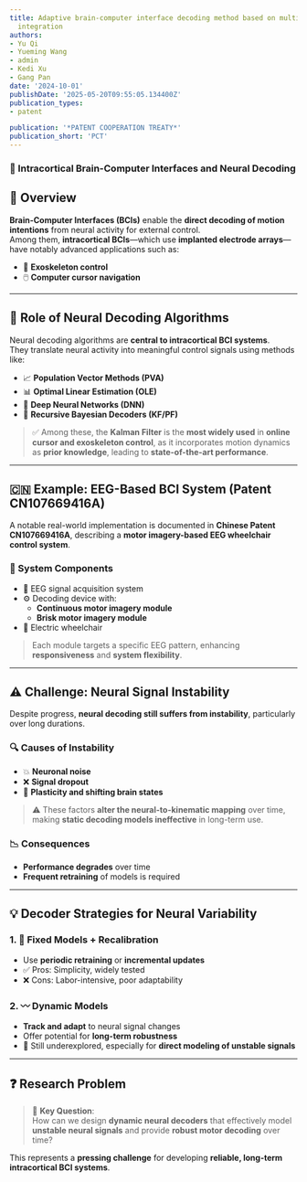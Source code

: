 ```yaml
---
title: Adaptive brain-computer interface decoding method based on multi-model dynamic
  integration
authors:
- Yu Qi
- Yueming Wang
- admin
- Kedi Xu
- Gang Pan
date: '2024-10-01'
publishDate: '2025-05-20T09:55:05.134400Z'
publication_types:
- patent

publication: '*PATENT COOPERATION TREATY*'
publication_short: 'PCT'
---
```

### 🧠 Intracortical Brain-Computer Interfaces and Neural Decoding

## 📌 Overview

**Brain-Computer Interfaces (BCIs)** enable the **direct decoding of motion intentions** from neural activity for external control.  
Among them, **intracortical BCIs**—which use **implanted electrode arrays**—have notably advanced applications such as:

- 🦾 **Exoskeleton control**
- 🖱️ **Computer cursor navigation**

---

## 🧩 Role of Neural Decoding Algorithms

Neural decoding algorithms are **central to intracortical BCI systems**.  
They translate neural activity into meaningful control signals using methods like:

- 📈 **Population Vector Methods (PVA)**
- 📊 **Optimal Linear Estimation (OLE)**
- 🤖 **Deep Neural Networks (DNN)**
- 🔁 **Recursive Bayesian Decoders (KF/PF)**

> ✅ Among these, the **Kalman Filter** is the **most widely used** in **online cursor and exoskeleton control**, as it incorporates motion dynamics as **prior knowledge**, leading to **state-of-the-art performance**.

---

## 🇨🇳 Example: EEG-Based BCI System (Patent CN107669416A)

A notable real-world implementation is documented in **Chinese Patent CN107669416A**, describing a **motor imagery-based EEG wheelchair control system**.

### 🧩 System Components

- 🧠 EEG signal acquisition system  
- ⚙️ Decoding device with:
  - **Continuous motor imagery module**
  - **Brisk motor imagery module**
- 🦽 Electric wheelchair

> Each module targets a specific EEG pattern, enhancing **responsiveness** and **system flexibility**.

---

## ⚠️ Challenge: Neural Signal Instability

Despite progress, **neural decoding still suffers from instability**, particularly over long durations.

### 🔍 Causes of Instability

- 💥 **Neuronal noise**
- ❌ **Signal dropout**
- 🔄 **Plasticity and shifting brain states**

> ⚠️ These factors **alter the neural-to-kinematic mapping** over time, making **static decoding models ineffective** in long-term use.

### 📉 Consequences

- **Performance degrades** over time  
- **Frequent retraining** of models is required

---

## 💡 Decoder Strategies for Neural Variability

### 1. 🔁 Fixed Models + Recalibration

- Use **periodic retraining** or **incremental updates**
- ✅ Pros: Simplicity, widely tested
- ❌ Cons: Labor-intensive, poor adaptability

### 2. 〰 Dynamic Models

- **Track and adapt** to neural signal changes
- Offer potential for **long-term robustness**
- 🚧 Still underexplored, especially for **direct modeling of unstable signals**

---

## ❓ Research Problem

> 🧠 **Key Question**:  
How can we design **dynamic neural decoders** that effectively model **unstable neural signals** and provide **robust motor decoding** over time?

This represents a **pressing challenge** for developing **reliable, long-term intracortical BCI systems**.
